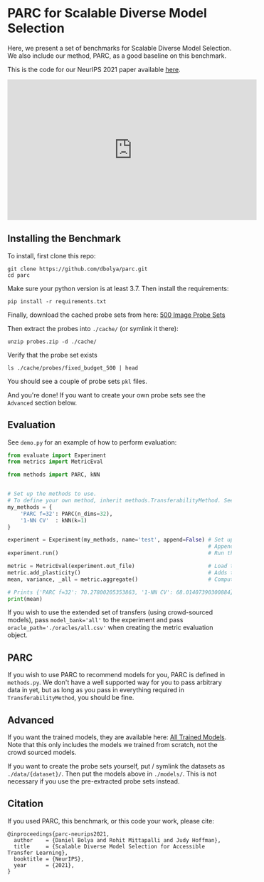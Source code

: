 # PARC for Scalable Diverse Model Selection

Here, we present a set of benchmarks for Scalable Diverse Model Selection.
We also include our method, PARC, as a good baseline on this benchmark.

This is the code for our NeurIPS 2021 paper available [here](https://arxiv.org/abs/2111.06977).

<iframe width="560" height="315" src="https://www.youtube-nocookie.com/embed/1Fl6PBpdQgg" title="YouTube video player" frameborder="0" allow="accelerometer; autoplay; clipboard-write; encrypted-media; gyroscope; picture-in-picture" allowfullscreen></iframe>

## Installing the Benchmark
To install, first clone this repo:
```
git clone https://github.com/dbolya/parc.git
cd parc
```

Make sure your python version is at least 3.7.
Then install the requirements:
```
pip install -r requirements.txt
```

Finally, download the cached probe sets from here:   [500 Image Probe Sets](https://gtvault-my.sharepoint.com/:u:/g/personal/jhoffman68_gatech_edu/ET7lrR7bVLpPqGSvjud6pvcBFS4WSbDEjCozVQw-x3O0fw?e=4mQhfV)

Then extract the probes into `./cache/` (or symlink it there):
```
unzip probes.zip -d ./cache/
```

Verify that the probe set exists
```
ls ./cache/probes/fixed_budget_500 | head
```
You should see a couple of probe sets `pkl` files.

And you're done! If you want to create your own probe sets see the `Advanced` section below.



## Evaluation
See `demo.py` for an example of how to perform evaluation:
```py
from evaluate import Experiment
from metrics import MetricEval

from methods import PARC, kNN


# Set up the methods to use.
# To define your own method, inherit methods.TransferabilityMethod. See the methods in methods.py for more details.
my_methods = {
	'PARC f=32': PARC(n_dims=32),
	'1-NN CV'  : kNN(k=1)
}

experiment = Experiment(my_methods, name='test', append=False) # Set up an experiment with those methods named "test".
                                                               # Append=True skips evaluations that already happend. Setting it to False will overwrite.
experiment.run()                                               # Run the experiment and save results to ./results/{name}.csv

metric = MetricEval(experiment.out_file)                       # Load the experiment file we just created with the default oracle
metric.add_plasticity()                                        # Adds the "capacity to learn" heuristic defined in the paper
mean, variance, _all = metric.aggregate()                      # Compute metrics and aggregate them

# Prints {'PARC f=32': 70.27800205353863, '1-NN CV': 68.01407390300884}. Same as Table 4 in the paper.
print(mean)
```



If you wish to use the extended set of transfers (using crowd-sourced models), pass `model_bank='all'` to the experiment and pass `oracle_path='./oracles/all.csv'` when creating the metric evaluation object.



## PARC
If you wish to use PARC to recommend models for you, PARC is defined in `methods.py`. We don't have a well supported way for you to pass arbitrary data in yet, but as long as you pass in everything required in `TransferabilityMethod`, you should be fine.


## Advanced
If you want the trained models, they are available here:
[All Trained Models](https://gtvault-my.sharepoint.com/:u:/g/personal/jhoffman68_gatech_edu/EQLLyM-kQsBNqYYWjW-l6NMBSCCuOouP8tStz5vOqutJYg?e=djJ4Ni). Note that this only includes the models we trained from scratch, not the crowd sourced models.

If you want to create the probe sets yourself, put / symlink the datasets as `./data/{dataset}/`. Then put the models above in `./models/`. This is not necessary if you use the pre-extracted probe sets instead.


## Citation
If you used PARC, this benchmark, or this code your work, please cite:
```
@inproceedings{parc-neurips2021,
  author    = {Daniel Bolya and Rohit Mittapalli and Judy Hoffman},
  title     = {Scalable Diverse Model Selection for Accessible Transfer Learning},
  booktitle = {NeurIPS},
  year      = {2021},
}
```
